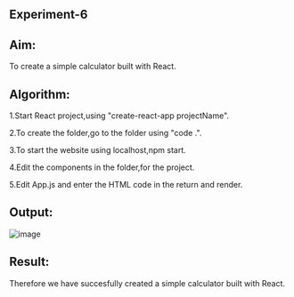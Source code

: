 ## Experiment-6
## Aim:
To create a simple calculator built with React.

## Algorithm:
1.Start React project,using "create-react-app projectName".

2.To create the folder,go to the folder using "code .".

3.To start the website using localhost,npm start.

4.Edit the components in the folder,for the project.

5.Edit App.js and enter the HTML code in the return and render.

## Output:
![image](https://github.com/balaji-21005757/Calculator-using-react/assets/94372294/5beece11-e4ab-491f-aeb7-bc5f4f6e27ab)


## Result:
Therefore we have succesfully created a simple calculator built with React.
